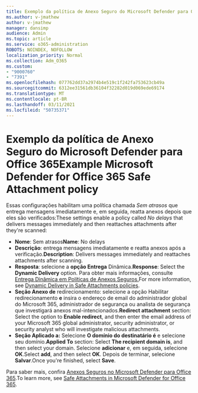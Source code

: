 ```yaml
---
title: Exemplo da política de Anexo Seguro do Microsoft Defender para Office 365
ms.author: v-jmathew
author: v-jmathew
manager: dansimp
audience: Admin
ms.topic: article
ms.service: o365-administration
ROBOTS: NOINDEX, NOFOLLOW
localization_priority: Normal
ms.collection: Adm_O365
ms.custom:
- "9000760"
- "7391"
ms.openlocfilehash: 077762dd37a2974b4e519c1f242fa753623cb49a
ms.sourcegitcommit: 6312ee31561db36104f32282d019d069ede69174
ms.translationtype: MT
ms.contentlocale: pt-BR
ms.lasthandoff: 03/11/2021
ms.locfileid: "50735371"
---
```

# <a name="example-microsoft-defender-for-office-365-safe-attachment-policy"></a><span data-ttu-id="13476-102">Exemplo da política de Anexo Seguro do Microsoft Defender para Office 365</span><span class="sxs-lookup"><span data-stu-id="13476-102">Example Microsoft Defender for Office 365 Safe Attachment policy</span></span>

<span data-ttu-id="13476-103">Essas configurações habilitam uma política chamada *Sem atrasos* que entrega mensagens imediatamente e, em seguida, reatta anexos depois que eles são verificados:</span><span class="sxs-lookup"><span data-stu-id="13476-103">These settings enable a policy called *No delays* that delivers messages immediately and then reattaches attachments after they're scanned:</span></span>

- <span data-ttu-id="13476-104">**Nome**: Sem atrasos</span><span class="sxs-lookup"><span data-stu-id="13476-104">**Name**: No delays</span></span>
- <span data-ttu-id="13476-105">**Descrição**: entrega mensagens imediatamente e reatta anexos após a verificação.</span><span class="sxs-lookup"><span data-stu-id="13476-105">**Description**: Delivers messages immediately and reattaches attachments after scanning.</span></span>
- <span data-ttu-id="13476-106">**Resposta**: selecione a **opção Entrega** Dinâmica.</span><span class="sxs-lookup"><span data-stu-id="13476-106">**Response**: Select the **Dynamic Delivery** option.</span></span> <span data-ttu-id="13476-107">Para obter mais informações, consulte [Entrega Dinâmica em Políticas de Anexos Seguros.](https://go.microsoft.com/fwlink/?linkid=2092328)</span><span class="sxs-lookup"><span data-stu-id="13476-107">For more information, see [Dynamic Delivery in Safe Attachments policies](https://go.microsoft.com/fwlink/?linkid=2092328).</span></span>
- <span data-ttu-id="13476-108">**Seção Anexo de** redirecionamento: selecione a opção Habilitar redirecionamento **e** insira o endereço de email do administrador global do Microsoft 365, administrador de segurança ou analista de segurança que investigará anexos mal-intencionados.</span><span class="sxs-lookup"><span data-stu-id="13476-108">**Redirect attachment** section: Select the option to **Enable redirect**, and then enter the email address of your Microsoft 365 global administrator, security administrator, or security analyst who will investigate malicious attachments.</span></span>
- <span data-ttu-id="13476-109">**Seção Aplicado a:** Selecione **O domínio do destinatário é** e selecione seu domínio.</span><span class="sxs-lookup"><span data-stu-id="13476-109">**Applied To** section: Select **The recipient domain is**, and then select your domain.</span></span> <span data-ttu-id="13476-110">Selecione **adicionar** e, em seguida, selecione **OK**.</span><span class="sxs-lookup"><span data-stu-id="13476-110">Select **add**, and then select **OK**.</span></span> <span data-ttu-id="13476-111">Depois de terminar, selecione **Salvar**.</span><span class="sxs-lookup"><span data-stu-id="13476-111">Once you're finished, select **Save**.</span></span>

<span data-ttu-id="13476-112">Para saber mais, confira [Anexos Seguros no Microsoft Defender para Office 365](https://go.microsoft.com/fwlink/?linkid=2092213).</span><span class="sxs-lookup"><span data-stu-id="13476-112">To learn more, see [Safe Attachments in Microsoft Defender for Office 365](https://go.microsoft.com/fwlink/?linkid=2092213).</span></span>
